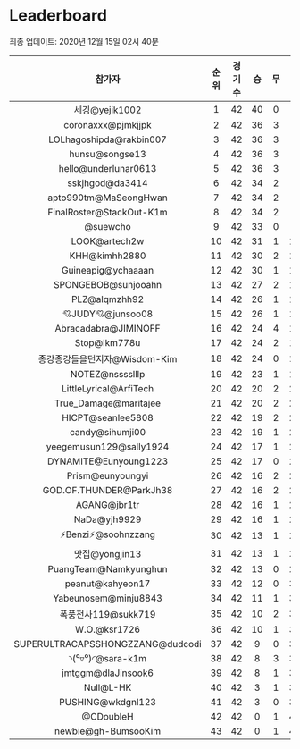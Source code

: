 # Leaderboard
최종 업데이트: 2020년 12월 15일 02시 40분




| 참가자 | 순위 | 경기수 | 승 | 무 | 패 | 승점 |
|:---:|:---:|:---:|:---:|:---:|:---:|:---:|
| 세깅@yejik1002 | 1 | 42 | 40 | 0 | 2 | 120 |
| coronaxxx@pjmkjjpk | 2 | 42 | 36 | 3 | 3 | 111 |
| LOLhagoshipda@rakbin007 | 3 | 42 | 36 | 3 | 3 | 111 |
| hunsu@songse13 | 4 | 42 | 36 | 3 | 3 | 111 |
| hello@underlunar0613 | 5 | 42 | 36 | 3 | 3 | 111 |
| sskjhgod@da3414 | 6 | 42 | 34 | 2 | 6 | 104 |
| apto990tm@MaSeongHwan | 7 | 42 | 34 | 2 | 6 | 104 |
| FinalRoster@StackOut-K1m | 8 | 42 | 34 | 2 | 6 | 104 |
| @suewcho | 9 | 42 | 33 | 0 | 9 | 99 |
| LOOK@artech2w | 10 | 42 | 31 | 1 | 10 | 94 |
| KHH@kimhh2880 | 11 | 42 | 30 | 2 | 10 | 92 |
| Guineapig@ychaaaan | 12 | 42 | 30 | 1 | 11 | 91 |
| SPONGEBOB@sunjooahn | 13 | 42 | 27 | 2 | 13 | 83 |
| PLZ@alqmzhh92 | 14 | 42 | 26 | 1 | 15 | 79 |
| 💘JUDY💘@junsoo08 | 15 | 42 | 26 | 1 | 15 | 79 |
| Abracadabra@JIMINOFF | 16 | 42 | 24 | 4 | 14 | 76 |
| Stop@lkm778u | 17 | 42 | 24 | 2 | 16 | 74 |
| 종강종강돌을던지자@Wisdom-Kim | 18 | 42 | 24 | 0 | 18 | 72 |
| NOTEZ@nsssslllp | 19 | 42 | 23 | 1 | 18 | 70 |
| LittleLyrical@ArfiTech | 20 | 42 | 20 | 2 | 20 | 62 |
| True_Damage@maritajee | 21 | 42 | 20 | 2 | 20 | 62 |
| HICPT@seanlee5808 | 22 | 42 | 19 | 2 | 21 | 59 |
| candy@sihumji00 | 23 | 42 | 19 | 1 | 22 | 58 |
| yeegemusun129@sally1924 | 24 | 42 | 17 | 1 | 24 | 52 |
| DYNAMITE@Eunyoung1223 | 25 | 42 | 17 | 0 | 25 | 51 |
| Prism@eunyoungyi | 26 | 42 | 16 | 2 | 24 | 50 |
| GOD.OF.THUNDER@ParkJh38 | 27 | 42 | 16 | 2 | 24 | 50 |
| AGANG@jbr1tr | 28 | 42 | 16 | 1 | 25 | 49 |
| NaDa@yjh9929 | 29 | 42 | 16 | 1 | 25 | 49 |
| ⚡Benzi⚡@soohnzzang | 30 | 42 | 13 | 1 | 28 | 40 |
| 맛집@yongjin13 | 31 | 42 | 13 | 1 | 28 | 40 |
| PuangTeam@Namkyunghun | 32 | 42 | 13 | 0 | 29 | 39 |
| peanut@kahyeon17 | 33 | 42 | 12 | 0 | 30 | 36 |
| Yabeunosem@minju8843 | 34 | 42 | 11 | 1 | 30 | 34 |
| 폭풍전사119@sukk719 | 35 | 42 | 10 | 2 | 30 | 32 |
| W.O.@ksr1726 | 36 | 42 | 10 | 1 | 31 | 31 |
| SUPERULTRACAPSSHONGZZANG@dudcodi | 37 | 42 | 9 | 0 | 33 | 27 |
| ◝(⁰▿⁰)◜@sara-k1m | 38 | 42 | 8 | 3 | 31 | 27 |
| jmtggm@dlaJinsook6 | 39 | 42 | 8 | 1 | 33 | 25 |
| Null@L-HK | 40 | 42 | 3 | 1 | 38 | 10 |
| PUSHING@wkdgnl123 | 41 | 42 | 3 | 0 | 39 | 9 |
| @CDoubleH | 42 | 42 | 0 | 1 | 41 | 1 |
| newbie@gh-BumsooKim | 43 | 42 | 0 | 1 | 41 | 1 |